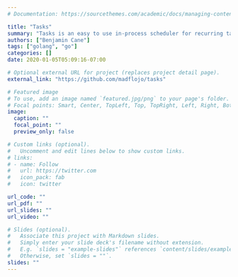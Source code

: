 ```yaml
---
# Documentation: https://sourcethemes.com/academic/docs/managing-content/

title: "Tasks"
summary: "Tasks is an easy to use in-process scheduler for recurring tasks in Go. Tasks is focused on high frequency tasks that run quick, and often. The goal of Tasks is to support concurrent running tasks at scale without scheduler induced jitter."
authors: ["Benjamin Cane"]
tags: ["golang", "go"]
categories: []
date: 2020-01-05T05:09:16-07:00

# Optional external URL for project (replaces project detail page).
external_link: "https://github.com/madflojo/tasks"

# Featured image
# To use, add an image named `featured.jpg/png` to your page's folder.
# Focal points: Smart, Center, TopLeft, Top, TopRight, Left, Right, BottomLeft, Bottom, BottomRight.
image:
  caption: ""
  focal_point: ""
  preview_only: false

# Custom links (optional).
#   Uncomment and edit lines below to show custom links.
# links:
# - name: Follow
#   url: https://twitter.com
#   icon_pack: fab
#   icon: twitter

url_code: ""
url_pdf: ""
url_slides: ""
url_video: ""

# Slides (optional).
#   Associate this project with Markdown slides.
#   Simply enter your slide deck's filename without extension.
#   E.g. `slides = "example-slides"` references `content/slides/example-slides.md`.
#   Otherwise, set `slides = ""`.
slides: ""
---
```

